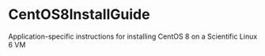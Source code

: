 # CentOS8InstallGuide
Application-specific instructions for installing CentOS 8 on a Scientific Linux 6 VM
